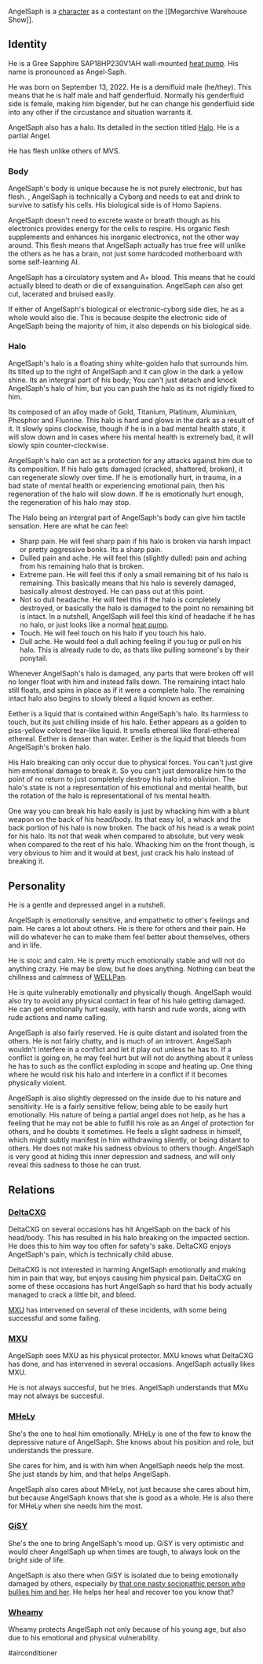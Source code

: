AngelSaph is a [character](Characters) as a contestant on the [[Megarchive Warehouse Show]].

## Identity

He is a Gree Sapphire SAP18HP230V1AH wall-mounted [heat pump](Air%20Conditioners.md). His name is pronounced as Angel-Saph.

He was born on September 13, 2022. He is a demifluid male (he/they). This means that he is half male and half genderfluid. Normally his genderfluid side is female, making him bigender, but he can change his genderfluid side into any other if the circustance and situation warrants it.

AngelSaph also has a halo. Its detailed in the section titled [Halo](#Halo). He is a partial Angel.

He has flesh unlike others of MVS.

### Body

AngelSaph's body is unique because he is not purely electronic, but has flesh. , AngelSaph is technically a Cyborg and needs to eat and drink to survive to satisfy his cells. His biological side is of Homo Sapiens.

AngelSaph doesn't need to excrete waste or breath though as his electronics provides energy for the cells to respire. His organic flesh supplements and enhances his inorganic electronics, not the other way around. This flesh means that AngelSaph actually has true free will unlike the others as he has a brain, not just some hardcoded motherboard with some self-learning AI.

AngelSaph has a circulatory system and A+ blood. This means that he could actually bleed to death or die of exsanguination. AngelSaph can also get cut, lacerated and bruised easily.

If either of AngelSaph's biological or electronic-cyborg side dies, he as a whole would also die. This is because despite the electronic side of AngelSaph being the majority of him, it also depends on his biological side.

### Halo
AngelSaph's halo is a floating shiny white-golden halo that surrounds him. Its tilted up to the right of AngelSaph and it can glow in the dark a yellow shine. Its an intergral part of his body; You can't just detach and knock AngelSaph's halo of him, but you can push the halo as its not rigidly fixed to him.

Its composed of an alloy made of Gold, Titanium, Platinum, Aluminium, Phosphor and Fluorine. This halo is hard and glows in the dark as a result of it. It slowly spins clockwise, though if he is in a bad mental health state, it will slow down and in cases where his mental health is extremely bad, it will slowly spin counter-clockwise.

AngelSaph's halo can act as a protection for any attacks against him due to its composition. If his halo gets damaged (cracked, shattered, broken), it can regenerate slowly over time. If he is emotionally hurt, in trauma, in a bad state of mental health or experiencing emotional pain, then his regeneration of the halo will slow down. If he is emotionally hurt enough, the regeneration of his halo may stop.

The Halo being an intergral part of AngelSaph's body can give him tactile sensation. Here are what he can feel: 
- Sharp pain. He will feel sharp pain if his halo is broken via harsh impact or pretty aggressive bonks. Its a sharp pain.
- Dulled pain and ache. He will feel this (slightly dulled) pain and aching from his remaining halo that is broken.
- Extreme pain. He will feel this if only a small remaining bit of his halo is remaining. This basically means that his halo is severely damaged, basically almost destroyed. He can pass out at this point.
- Not so dull headache. He will feel this if the halo is completely destroyed, or basically the halo is damaged to the point no remaining bit is intact. In a nutshell, AngelSaph will feel this kind of headache if he has no halo, or just looks like a normal [heat pump](Air%20Conditioners.md).
- Touch. He will feel touch on his halo if you touch his halo.
- Dull ache. He would feel a dull aching feeling if you tug or pull on his halo. This is already rude to do, as thats like pulling someone's by their ponytail.

Whenever AngelSaph's halo is damaged, any parts that were broken off will no longer float with him and instead falls down. The remaining intact halo still floats, and spins in place as if it were a complete halo. The remaining intact halo also begins to slowly bleed a liquid known as eether.

Eether is a liquid that is contained within AngelSaph's halo. Its harmless to touch, but its just chilling inside of his halo. Eether appears as a golden to piss-yellow colored tear-like liquid. It smells ethereal like floral-ethereal ethereal. Eether is denser than water. Eether is the liquid that bleeds from AngelSaph's broken halo.

His Halo breaking can only occur due to physical forces. You can't just give him emotional damage to break it. So you can't just demoralize him to the point of no return to just completely destroy his halo into oblivion. The halo's state is not a representation of his emotional and mental health, but the rotation of the halo is representational of his mental health.

One way you can break his halo easily is just by whacking him with a blunt weapon on the back of his head/body. Its that easy lol, a whack and the back portion of his halo is now broken. The back of his head is a weak point for his halo. Its not that weak when compared to absolute, but very weak when compared to the rest of his halo. Whacking him on the front though, is very obvious to him and it would at best, just crack his halo instead of breaking it.

## Personality
He is a gentle and depressed angel in a nutshell. 

AngelSaph is emotionally sensitive, and empathetic to other's feelings and pain. He cares a lot about others. He is there for others and their pain. He will do whatever he can to make them feel better about themselves, others and in life.

He is stoic and calm. He is pretty much emotionally stable and will not do anything crazy. He may be slow, but he does anything. Nothing can beat the chillness and calmness of [WELLPan](WELLPan.md).

He is quite vulnerably emotionally and physically though. AngelSaph would also try to avoid any physical contact in fear of his halo getting damaged. He can get emotionally hurt easily, with harsh and rude words, along with rude actions and name calling. 

AngelSaph is also fairly reserved. He is quite distant and isolated from the others. He is not fairly chatty, and is much of an introvert. AngelSaph wouldn't interfere in a conflict and let it play out unless he has to. If a conflict is going on, he may feel hurt but will not do anything about it unless he has to such as the conflict exploding in scope and heating up. One thing where he would risk his halo and interfere in a conflict if it becomes physically violent.

AngelSaph is also slightly depressed on the inside due to his nature and sensitivity. He is a fairly sensitive fellow, being able to be easily hurt emotionally. His nature of being a partial angel does not help, as he has a feeling that he may not be able to fulfill his role as an Angel of protection for others, and he doubts it sometimes. He feels a slight sadness in himself, which might subtly manifest in him withdrawing silently, or being distant to others. He does not make his sadness obvious to others though. AngelSaph is very good at hiding this inner depression and sadness, and will only reveal this sadness to those he can trust.

## Relations

### [DeltaCXG](VXU.md#DeltaCXG)

DeltaCXG on several occasions has hit AngelSaph on the back of his head/body. This has resulted in his halo breaking on the impacted section. He does this to him way too often for safety's sake. DeltaCXG enjoys AngelSaph's pain, which is technically child abuse.

DeltaCXG is not interested in harming AngelSaph emotionally and making him in pain that way, but enjoys causing him physical pain. DeltaCXG on some of these occasions has hurt AngelSaph so hard that his body actually managed to crack a little bit, and bleed. 

[MXU](VXU.md#MXU) has intervened on several of these incidents, with some being successful and some failing.

### [MXU](VXU.md#MXU)
AngelSaph sees MXU as his physical protector. MXU knows what DeltaCXG has done, and has intervened in several occasions. AngelSaph actually likes MXU.

He is not always succesful, but he tries. AngelSaph understands that MXu may not always be succesful.

### [MHeLy](MHeLy.md)
She's the one to heal him emotionally. MHeLy is one of the few to know the depressive nature of AngelSaph. She knows about his position and role, but understands the pressure.

She cares for him, and is with him when AngelSaph needs help the most. She just stands by him, and that helps AngelSaph.

AngelSaph also cares about MHeLy, not just because she cares about him, but because AngelSaph knows that she is good as a whole. He is also there for MHeLy when she needs him the most.

### [GiSY](GiSY.md)
She's the one to bring AngelSaph's mood up. GiSY is very optimistic and would cheer AngelSaph up when times are tough, to always look on the bright side of life.

AngelSaph is also there when GiSY is isolated due to being emotionally damaged by others, especially by [that one nasty sociopathic person who bullies him and her](VXU.md#DeltaCXG). He helps her heal and recover too you know that?

### [Wheamy](Wheamy.md)
Wheamy protects AngelSaph not only because of his young age, but also due to his emotional and physical vulnerability.

#airconditioner 